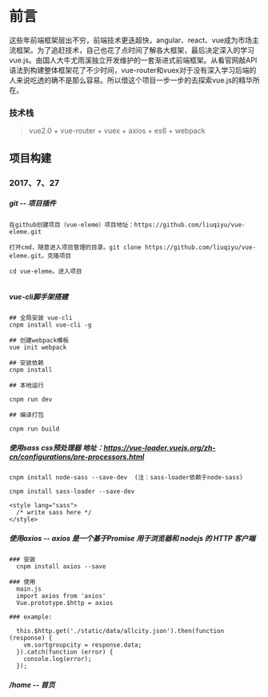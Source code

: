 # 前言

这些年前端框架层出不穷，前端技术更迭超快，angular、react、vue成为市场主流框架。为了追赶技术，自己也花了点时间了解各大框架，最后决定深入的学习vue.js。由国人大牛尤雨溪独立开发维护的一套渐进式前端框架。从看官网敲API语法到构建整体框架花了不少时间，vue-router和vuex对于没有深入学习后端的人来说吃透的确不是那么容易。所以借这个项目一步一步的去探索vue.js的精华所在。

### 技术栈

> vue2.0 + vue-router + vuex + axios + es6 + webpack

## 项目构建

### 2017、7、27  

##### git -- 项目插件
```
在github创建项目（vue-eleme）项目地址：https://github.com/liuqiyu/vue-eleme.git

打开cmd，随意进入项目管理的目录。git clone https://github.com/liuqiyu/vue-eleme.git。克隆项目

cd vue-eleme。进入项目
    
```

##### vue-cli脚手架搭建
```
## 全局安装 vue-cli
cnpm install vue-cli -g

## 创建webpack模板
vue init webpack

## 安装依赖
cnpm install

## 本地运行

cnpm run dev

## 编译打包

cnpm run build
```

##### 使用sass css预处理器  地址：https://vue-loader.vuejs.org/zh-cn/configurations/pre-processors.html
```
cnpm install node-sass --save-dev  (注：sass-loader依赖于node-sass)

cnpm install sass-loader --save-dev

<style lang="sass">
  /* write sass here */
</style>

```

##### 使用axios  -- axios 是一个基于Promise 用于浏览器和 nodejs 的 HTTP 客户端
```
### 安装 
  cnpm install axios --save

### 使用
  main.js
  import axios from 'axios'
  Vue.prototype.$http = axios
  
### example:
  
  this.$http.get('./static/data/allcity.json').then(function (response) {
    vm.sortgroupcity = response.data;
  }).catch(function (error) {
    console.log(error);
  });
```

##### /home -- 首页
```

```

